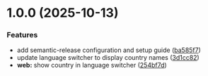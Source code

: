 # 1.0.0 (2025-10-13)


### Features

* add semantic-release configuration and setup guide ([ba585f7](https://github.com/primo-luminous/erp-react-laravel/commit/ba585f7c8c8d1b6c7012ea054a651de98a3edb9a))
* update language switcher to display country names ([3d1cc82](https://github.com/primo-luminous/erp-react-laravel/commit/3d1cc826e88c575c4df672bd54623a682f0f509c))
* **web:** show country in language switcher ([254bf7d](https://github.com/primo-luminous/erp-react-laravel/commit/254bf7d6111a7c6495c66057c7c7499ed6b3aaf9))
